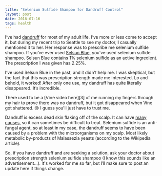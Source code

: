 ```yaml
---
title: "Selenium Sulfide Shampoo for Dandruff Control"
layout: post
date: 2016-07-16
tags: health
---
```


I’ve had [dandruff](https://en.wikipedia.org/wiki/Dandruff) for most of my adult life. I’ve more or less come to accept it, but during my recent trip to Seattle to see my doctor, I casually mentioned it to her. Her response was to prescribe me selenium sulfide shampoo. If you’ve ever used [Selsun Blue](https://en.wikipedia.org/wiki/Selsun_Blue), you’ve used selenium sulfide shampoo. Selsun Blue contains 1% selenium sulfide as an active ingredient. The prescription I was given has 2.25%.

I’ve used Selsun Blue in the past, and it didn’t help me. I was skeptical, but the fact that this was prescription strength made me interested. Lo and behold, it worked! After only one use, my dandruff has quite literally disappeared. It’s incredible.

<aside>There used to be a [Vine video here][3] of me running my fingers through my hair to prove there was no dandruff, but it got disappeared when Vine got shuttered. 😢 I guess you'll just have to trust me.</aside>

Dandruff is excess dead skin flaking off of the scalp. It can have [many causes](https://en.wikipedia.org/wiki/Dandruff#Causes), so it can sometimes be difficult to treat. Selenium sulfide is an anti-fungal agent, so at least in my case, the dandruff seems to have been caused by a problem with the microorganisms on my scalp. Most likely metabolic by-products of Malassezia yeasts (according to the Wikipedia article).

So, if you have dandruff and are seeking a solution, ask your doctor about prescription strength selenium sulfide shampoo (I know this sounds like an advertisement…). It's worked for me so far, but I’ll make sure to post an update here if things change.
